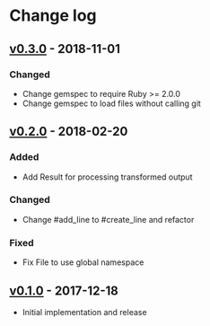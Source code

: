 # Change log

## [v0.3.0] - 2018-11-01

### Changed
* Change gemspec to require Ruby >= 2.0.0
* Change gemspec to load files without calling git

## [v0.2.0] - 2018-02-20

### Added
* Add Result for processing transformed output

### Changed
* Change #add_line to #create_line and refactor

### Fixed
* Fix File to use global namespace

## [v0.1.0] - 2017-12-18

* Initial implementation and release

[v0.3.0]: https://github.com/piotrmurach/tty-font/compare/v0.2.0...v0.3.0
[v0.2.0]: https://github.com/piotrmurach/tty-font/compare/v0.1.0...v0.2.0
[v0.1.0]: https://github.com/piotrmurach/tty-font/compare/v0.1.0
